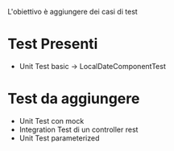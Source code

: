 L'obiettivo è aggiungere dei casi di test

# Test Presenti
- Unit Test basic -> LocalDateComponentTest

# Test da aggiungere
- Unit Test con mock
- Integration Test di un controller rest
- Unit Test parameterized
